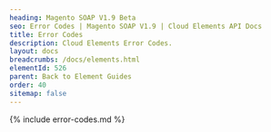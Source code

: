 ```yaml
---
heading: Magento SOAP V1.9 Beta
seo: Error Codes | Magento SOAP V1.9 | Cloud Elements API Docs
title: Error Codes
description: Cloud Elements Error Codes.
layout: docs
breadcrumbs: /docs/elements.html
elementId: 526
parent: Back to Element Guides
order: 40
sitemap: false
---
```


{% include error-codes.md %}
